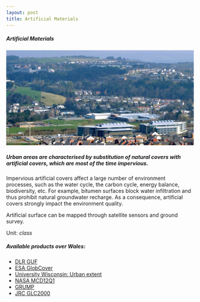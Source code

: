 ```yaml
---
layout: post
title: Artificial Materials
---
```


##### Artificial Materials

![Artificial Materials](/assets/img/wales/big/artificial-materials.jpg)

##### Urban areas are characterised by substitution of natural covers with artificial covers, which are most of the time impervious.

Impervious artificial covers affect a large number of environment processes, such as the water cycle, the carbon cycle, energy balance, biodiversity, etc. For example, bitumen surfaces block water infiltration and thus prohibit natural groundwater recharge. As a consequence, artificial covers strongly impact the environment quality.

Artificial surface can be mapped through satellite sensors and ground survey.

Unit: _class_

##### Available products over Wales:

*   [DLR GUF](https://www.dlr.de/eoc/en/desktopdefault.aspx/tabid-9628/16557_read-40454/)
*   [ESA GlobCover](http://due.esrin.esa.int/page_globcover.php)
*   [University Wisconsin: Urban extent](https://nelson.wisc.edu/sage/data-and-models/schneider.php)
*   [NASA MCD12Q1](https://e4ftl01.cr.usgs.gov/MOTA/MCD12Q1.006/)
*   [GRUMP](http://sedac.ciesin.columbia.edu/data/set/grump-v1-urban-ext-polygons-rev01)
*   [JRC GLC2000](http://forobs.jrc.ec.europa.eu/products/glc2000/products.php)